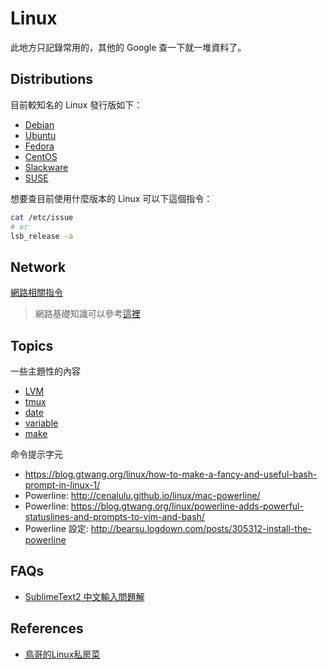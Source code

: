 Linux
=====

此地方只記錄常用的，其他的 Google 查一下就一堆資料了。

Distributions
-------------

目前較知名的 Linux 發行版如下：

* [Debian](http://www.debian.org/)
* [Ubuntu](http://www.ubuntu.com/)
* [Fedora](https://fedoraproject.org/)
* [CentOS](http://www.centos.org/)
* [Slackware](http://www.slackware.com/)
* [SUSE](https://www.suse.com/)

想要查目前使用什麼版本的 Linux 可以下這個指令：

```bash
cat /etc/issue
# or
lsb_release -a
```

Network
-------

[網路相關指令](network-commands.md)

> 網路基礎知識可以參考[這裡](/network/README.md)

Topics
------

一些主題性的內容

* [LVM](lvm.md)
* [tmux](tmux.md)
* [date](date.md)
* [variable](variable.md)
* [make](make.md)

命令提示字元

* https://blog.gtwang.org/linux/how-to-make-a-fancy-and-useful-bash-prompt-in-linux-1/
* Powerline: http://cenalulu.github.io/linux/mac-powerline/
* Powerline: https://blog.gtwang.org/linux/powerline-adds-powerful-statuslines-and-prompts-to-vim-and-bash/
* Powerline 設定: http://bearsu.logdown.com/posts/305312-install-the-powerline

FAQs
----

* [SublimeText2 中文輸入問題解](http://samwlinux.blogspot.tw/2014/04/ubuntusublimetext2deb.html)

References
----------

* [鳥哥的Linux私房菜](http://linux.vbird.org/)
